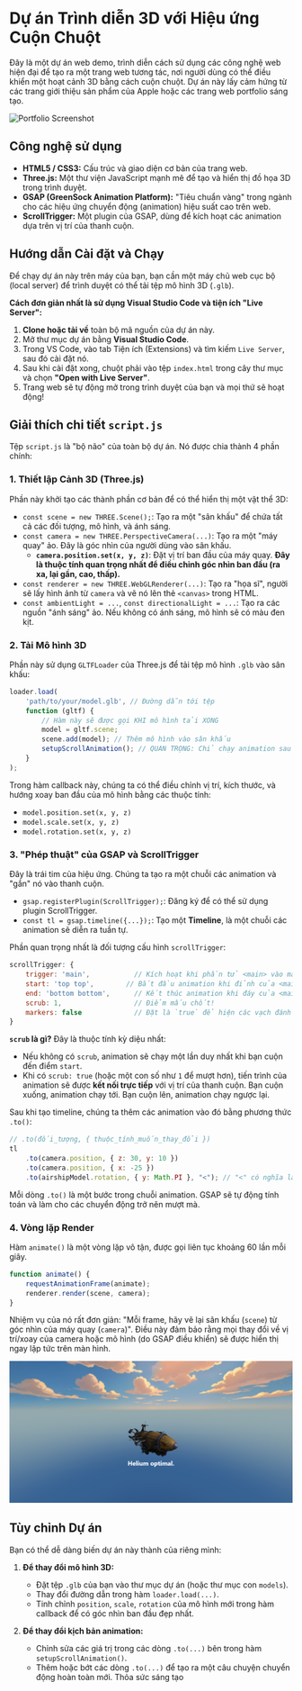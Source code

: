 
# Dự án Trình diễn 3D với Hiệu ứng Cuộn Chuột

Đây là một dự án web demo, trình diễn cách sử dụng các công nghệ web hiện đại để tạo ra một trang web tương tác, nơi người dùng có thể điều khiển một hoạt cảnh 3D bằng cách cuộn chuột. Dự án này lấy cảm hứng từ các trang giới thiệu sản phẩm của Apple hoặc các trang web portfolio sáng tạo.

![Portfolio Screenshot](gif.gif)


## Công nghệ sử dụng

*   **HTML5 / CSS3:** Cấu trúc và giao diện cơ bản của trang web.
*   **Three.js:** Một thư viện JavaScript mạnh mẽ để tạo và hiển thị đồ họa 3D trong trình duyệt.
*   **GSAP (GreenSock Animation Platform):** "Tiêu chuẩn vàng" trong ngành cho các hiệu ứng chuyển động (animation) hiệu suất cao trên web.
*   **ScrollTrigger:** Một plugin của GSAP, dùng để kích hoạt các animation dựa trên vị trí của thanh cuộn.

## Hướng dẫn Cài đặt và Chạy

Để chạy dự án này trên máy của bạn, bạn cần một máy chủ web cục bộ (local server) để trình duyệt có thể tải tệp mô hình 3D (`.glb`).

**Cách đơn giản nhất là sử dụng Visual Studio Code và tiện ích "Live Server":**

1.  **Clone hoặc tải về** toàn bộ mã nguồn của dự án này.
2.  Mở thư mục dự án bằng **Visual Studio Code**.
3.  Trong VS Code, vào tab Tiện ích (Extensions) và tìm kiếm `Live Server`, sau đó cài đặt nó.
4.  Sau khi cài đặt xong, chuột phải vào tệp `index.html` trong cây thư mục và chọn **"Open with Live Server"**.
5.  Trang web sẽ tự động mở trong trình duyệt của bạn và mọi thứ sẽ hoạt động!

## Giải thích chi tiết `script.js`

Tệp `script.js` là "bộ não" của toàn bộ dự án. Nó được chia thành 4 phần chính:

### 1. Thiết lập Cảnh 3D (Three.js)

Phần này khởi tạo các thành phần cơ bản để có thể hiển thị một vật thể 3D:

*   `const scene = new THREE.Scene();`: Tạo ra một "sân khấu" để chứa tất cả các đối tượng, mô hình, và ánh sáng.
*   `const camera = new THREE.PerspectiveCamera(...)`: Tạo ra một "máy quay" ảo. Đây là góc nhìn của người dùng vào sân khấu.
    *   **`camera.position.set(x, y, z)`**: Đặt vị trí ban đầu của máy quay. **Đây là thuộc tính quan trọng nhất để điều chỉnh góc nhìn ban đầu (ra xa, lại gần, cao, thấp).**
*   `const renderer = new THREE.WebGLRenderer(...)`: Tạo ra "họa sĩ", người sẽ lấy hình ảnh từ `camera` và vẽ nó lên thẻ `<canvas>` trong HTML.
*   `const ambientLight = ...`, `const directionalLight = ...`: Tạo ra các nguồn "ánh sáng" ảo. Nếu không có ánh sáng, mô hình sẽ có màu đen kịt.

### 2. Tải Mô hình 3D

Phần này sử dụng `GLTFLoader` của Three.js để tải tệp mô hình `.glb` vào sân khấu:

```javascript
loader.load(
    'path/to/your/model.glb', // Đường dẫn tới tệp
    function (gltf) {
        // Hàm này sẽ được gọi KHI mô hình tải XONG
        model = gltf.scene;
        scene.add(model); // Thêm mô hình vào sân khấu
        setupScrollAnimation(); // QUAN TRỌNG: Chỉ chạy animation sau khi mô hình đã sẵn sàng
    }
);
```
Trong hàm callback này, chúng ta có thể điều chỉnh vị trí, kích thước, và hướng xoay ban đầu của mô hình bằng các thuộc tính:
*   `model.position.set(x, y, z)`
*   `model.scale.set(x, y, z)`
*   `model.rotation.set(x, y, z)`

### 3. "Phép thuật" của GSAP và ScrollTrigger

Đây là trái tim của hiệu ứng. Chúng ta tạo ra một chuỗi các animation và "gắn" nó vào thanh cuộn.

*   `gsap.registerPlugin(ScrollTrigger);`: Đăng ký để có thể sử dụng plugin ScrollTrigger.
*   `const tl = gsap.timeline({...});`: Tạo một **Timeline**, là một chuỗi các animation sẽ diễn ra tuần tự.

Phần quan trọng nhất là đối tượng cấu hình `scrollTrigger`:

```javascript
scrollTrigger: {
    trigger: 'main',           // Kích hoạt khi phần tử <main> vào màn hình
    start: 'top top',        // Bắt đầu animation khi đỉnh của <main> chạm đỉnh màn hình
    end: 'bottom bottom',      // Kết thúc animation khi đáy của <main> chạm đáy màn hình
    scrub: 1,                  // Điểm mấu chốt!
    markers: false             // Đặt là `true` để hiện các vạch đánh dấu khi debug
}
```

**`scrub` là gì?** Đây là thuộc tính kỳ diệu nhất:
*   Nếu không có `scrub`, animation sẽ chạy một lần duy nhất khi bạn cuộn đến điểm `start`.
*   Khi có `scrub: true` (hoặc một con số như `1` để mượt hơn), tiến trình của animation sẽ được **kết nối trực tiếp** với vị trí của thanh cuộn. Bạn cuộn xuống, animation chạy tới. Bạn cuộn lên, animation chạy ngược lại.

Sau khi tạo timeline, chúng ta thêm các animation vào đó bằng phương thức `.to()`:

```javascript
// .to(đối_tượng, { thuộc_tính_muốn_thay_đổi })
tl
    .to(camera.position, { z: 30, y: 10 })
    .to(camera.position, { x: -25 })
    .to(airshipModel.rotation, { y: Math.PI }, "<"); // "<" có nghĩa là chạy CÙNG LÚC với animation trước đó
```
Mỗi dòng `.to()` là một bước trong chuỗi animation. GSAP sẽ tự động tính toán và làm cho các chuyển động trở nên mượt mà.

### 4. Vòng lặp Render

Hàm `animate()` là một vòng lặp vô tận, được gọi liên tục khoảng 60 lần mỗi giây.

```javascript
function animate() {
    requestAnimationFrame(animate);
    renderer.render(scene, camera);
}
```
Nhiệm vụ của nó rất đơn giản: "Mỗi frame, hãy vẽ lại sân khấu (`scene`) từ góc nhìn của máy quay (`camera`)". Điều này đảm bảo rằng mọi thay đổi về vị trí/xoay của camera hoặc mô hình (do GSAP điều khiển) sẽ được hiển thị ngay lập tức trên màn hình.

![Portfolio Screenshot](screenshot.png)

## Tùy chỉnh Dự án

Bạn có thể dễ dàng biến dự án này thành của riêng mình:

1.  **Để thay đổi mô hình 3D:**
    *   Đặt tệp `.glb` của bạn vào thư mục dự án (hoặc thư mục con `models`).
    *   Thay đổi đường dẫn trong hàm `loader.load(...)`.
    *   Tinh chỉnh `position`, `scale`, `rotation` của mô hình mới trong hàm callback để có góc nhìn ban đầu đẹp nhất.

2.  **Để thay đổi kịch bản animation:**
    *   Chỉnh sửa các giá trị trong các dòng `.to(...)` bên trong hàm `setupScrollAnimation()`.
    *   Thêm hoặc bớt các dòng `.to(...)` để tạo ra một câu chuyện chuyển động hoàn toàn mới. Thỏa sức sáng tạo